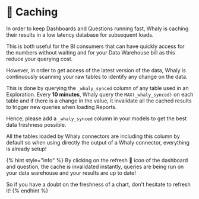 # 💫 Caching

In order to keep Dashboards and Questions running fast, Whaly is caching their results in a low latency database for subsequent loads.

This is both useful for the BI consumers that can have quickly access for the numbers without waiting and for your Data Warehouse bill as this reduce your querying cost.

However, in order to get access of the latest version of the data, Whaly is continuously scanning your raw tables to identify any change on the data.

This is done by querying the `_whaly_synced` column of any table used in an Exploration. Every **10 minutes**, Whaly query the `MAX(_whaly_synced)` on each table and if there is a change in the value, it invalidate all the cached results to trigger new queries when loading Reports.

Hence, please add a `_whaly_synced` column in your models to get the best data freshness possible.

All the tables loaded by Whaly connectors are including this column by default so when using directly the output of a Whaly connector, everything is already setup!

{% hint style="info" %}
By clicking on the refresh 🔁 icon of the dashboard and question, the cache is invalidated instantly, queries are being run on your data warehouse and your results are up to date!

So if you have a doubt on the freshness of a chart, don't hesitate to refresh it!
{% endhint %}
